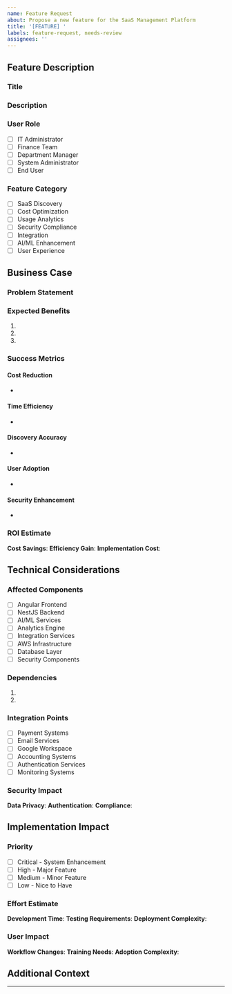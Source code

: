 ```yaml
---
name: Feature Request
about: Propose a new feature for the SaaS Management Platform
title: '[FEATURE] '
labels: feature-request, needs-review
assignees: ''
---
```


## Feature Description
### Title
<!-- Provide a clear and concise title for the feature -->

### Description
<!-- Provide a detailed description of the proposed feature (100-4000 characters) -->

### User Role
<!-- Select all applicable user roles -->
- [ ] IT Administrator
- [ ] Finance Team
- [ ] Department Manager
- [ ] System Administrator
- [ ] End User

### Feature Category
<!-- Select all applicable categories -->
- [ ] SaaS Discovery
- [ ] Cost Optimization
- [ ] Usage Analytics
- [ ] Security Compliance
- [ ] Integration
- [ ] AI/ML Enhancement
- [ ] User Experience

## Business Case
### Problem Statement
<!-- Describe the current problem or limitation this feature addresses -->

### Expected Benefits
<!-- List the expected benefits and improvements -->
1. 
2. 
3. 

### Success Metrics
<!-- Define measurable success criteria aligned with system KPIs -->
#### Cost Reduction
- 

#### Time Efficiency
- 

#### Discovery Accuracy
- 

#### User Adoption
- 

#### Security Enhancement
- 

### ROI Estimate
**Cost Savings**: 
**Efficiency Gain**: 
**Implementation Cost**: 

## Technical Considerations
### Affected Components
<!-- Select all components that will require changes -->
- [ ] Angular Frontend
- [ ] NestJS Backend
- [ ] AI/ML Services
- [ ] Analytics Engine
- [ ] Integration Services
- [ ] AWS Infrastructure
- [ ] Database Layer
- [ ] Security Components

### Dependencies
<!-- List any related features or system dependencies -->
1. 
2. 

### Integration Points
<!-- Select all affected integration points -->
- [ ] Payment Systems
- [ ] Email Services
- [ ] Google Workspace
- [ ] Accounting Systems
- [ ] Authentication Services
- [ ] Monitoring Systems

### Security Impact
**Data Privacy**: 
**Authentication**: 
**Compliance**: 

## Implementation Impact
### Priority
<!-- Select one priority level -->
- [ ] Critical - System Enhancement
- [ ] High - Major Feature
- [ ] Medium - Minor Feature
- [ ] Low - Nice to Have

### Effort Estimate
**Development Time**: 
**Testing Requirements**: 
**Deployment Complexity**: 

### User Impact
**Workflow Changes**: 
**Training Needs**: 
**Adoption Complexity**: 

## Additional Context
<!-- Add any other context, screenshots, or examples about the feature request here -->

---
<!-- 
Validation Rules:
- Description must be between 100 and 4000 characters
- All required fields must be completed
- At least one success metric must be defined
- Priority must be selected from provided options
-->